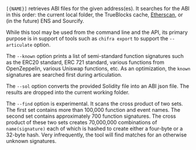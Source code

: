<!-- markdownlint-disable MD041 -->
`[{NAME}]` retrieves ABI files for the given address(es). It searches for the ABI in this order:
the current local folder, the TrueBlocks cache, [Etherscan](http://etherscan.io), or (in the
future) ENS and Sourcify.

While this tool may be used from the command line and the API, its primary purpose is in support of
tools such as `chifra export` to support the `--articulate` option.

The `--known` option prints a list of semi-standard function signatures such as the ERC20 standard,
ERC 721 standard, various functions from OpenZeppelin, various Uniswap functions, etc. As an
optimization, the `known` signatures are searched first during articulation.

The `--sol` option converts the provided Solidity file into an ABI json file. The results are
dropped into the current working folder.

The `--find` option is experimental. It scans the cross product of two sets. The first set contains
more than 100,000 function and event names. The second set contains approximately 700 function
signatures. The cross product of these two sets creates 70,000,000 combinations of `name(signature)`
each of which is hashed to create either a four-byte or a 32-byte hash. Very infrequently, the tool
will find matches for an otherwise unknown signatures.
